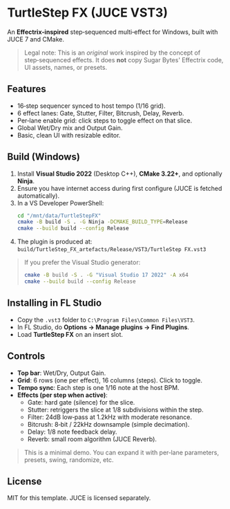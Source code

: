 # TurtleStep FX (JUCE VST3)

An **Effectrix‑inspired** step‑sequenced multi‑effect for Windows, built with JUCE 7 and CMake.

> Legal note: This is an *original* work inspired by the concept of step‑sequenced effects. It does **not** copy
> Sugar Bytes' Effectrix code, UI assets, names, or presets.

## Features
- 16‑step sequencer synced to host tempo (1/16 grid).
- 6 effect lanes: Gate, Stutter, Filter, Bitcrush, Delay, Reverb.
- Per‑lane enable grid: click steps to toggle effect on that slice.
- Global Wet/Dry mix and Output Gain.
- Basic, clean UI with resizable editor.

## Build (Windows)
1. Install **Visual Studio 2022** (Desktop C++), **CMake 3.22+**, and optionally **Ninja**.
2. Ensure you have internet access during first configure (JUCE is fetched automatically).
3. In a VS Developer PowerShell:
   ```sh
   cd "/mnt/data/TurtleStepFX"
   cmake -B build -S . -G Ninja -DCMAKE_BUILD_TYPE=Release
   cmake --build build --config Release
   ```
4. The plugin is produced at:
   `build/TurtleStep_FX_artefacts/Release/VST3/TurtleStep FX.vst3`

> If you prefer the Visual Studio generator:
> ```sh
> cmake -B build -S . -G "Visual Studio 17 2022" -A x64
> cmake --build build --config Release
> ```

## Installing in FL Studio
- Copy the `.vst3` folder to `C:\Program Files\Common Files\VST3`.
- In FL Studio, do **Options → Manage plugins → Find Plugins**.
- Load **TurtleStep FX** on an insert slot.

## Controls
- **Top bar**: Wet/Dry, Output Gain.
- **Grid**: 6 rows (one per effect), 16 columns (steps). Click to toggle.
- **Tempo sync**: Each step is one 1/16 note at the host BPM.
- **Effects (per step when active)**:
  - Gate: hard gate (silence) for the slice.
  - Stutter: retriggers the slice at 1/8 subdivisions within the step.
  - Filter: 24dB low‑pass at 1.2kHz with moderate resonance.
  - Bitcrush: 8‑bit / 22kHz downsample (simple decimation).
  - Delay: 1/8 note feedback delay.
  - Reverb: small room algorithm (JUCE Reverb).

> This is a minimal demo. You can expand it with per‑lane parameters, presets, swing, randomize, etc.

## License
MIT for this template. JUCE is licensed separately.
